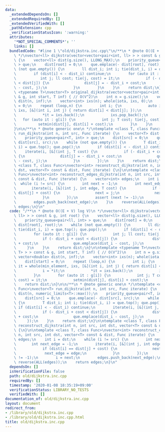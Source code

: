 ```yaml
---
data:
  _extendedDependsOn: []
  _extendedRequiredBy: []
  _extendedVerifiedWith: []
  _pathExtension: cpp
  _verificationStatusIcon: ':warning:'
  attributes:
    '*NOT_SPECIAL_COMMENTS*': ''
    links: []
  bundledCode: "#line 1 \"old/dijkstra.inc.cpp\"\n/**\n * @note O((E + V) log V)\n\
    \ */\nvector<ll> dijkstra(vector<vector<pair<int, ll> > > const & g, int root)\
    \ {\n    vector<ll> dist(g.size(), LLONG_MAX);\n    priority_queue<pair<ll, int>\
    \ > que;\n    dist[root] = 0;\n    que.emplace(- dist[root], root);\n    while\
    \ (not que.empty()) {\n        ll dist_i; int i; tie(dist_i, i) = que.top(); que.pop();\n\
    \        if (dist[i] < - dist_i) continue;\n        for (auto it : g[i]) {\n \
    \           int j; ll cost; tie(j, cost) = it;\n            if (- dist_i + cost\
    \ < dist[j]) {\n                dist[j] = - dist_i + cost;\n                que.emplace(dist_i\
    \ - cost, j);\n            }\n        }\n    }\n    return dist;\n}\n\ntemplate\
    \ <typename T>\nvector<T> original_dijkstra(vector<vector<pair<int, T> > > const\
    \ & g, int start, T inf) { // O(V^2)\n    int n = g.size();\n    vector<double>\
    \ dist(n, inf);\n    vector<int> ixs(n); whole(iota, ixs, 0);\n    dist[start]\
    \ = 0;\n    repeat (loop,n) {\n        int i; {\n            auto it = whole(min_element,\
    \ ixs, [&](int i, int j) { return dist[i] < dist[j]; });\n            i = *it;\n\
    \            *it = ixs.back();\n            ixs.pop_back();\n        }\n     \
    \   for (auto it : g[i]) {\n            int j; T cost; tie(j, cost) = it;\n  \
    \          setmin(dist[j], dist[i] + cost);\n        }\n    }\n    return dist;\n\
    }\n\n/**\n * @note generic one\n */\ntemplate <class T, class Func>\nvector<T>\
    \ run_dijkstra(int n, int src, Func iterate) {\n    vector<T> dist(n, numeric_limits<T>::max());\n\
    \    priority_queue<pair<T, int> > que;\n    dist[src] = 0;\n    que.emplace(-\
    \ dist[src], src);\n    while (not que.empty()) {\n        T dist_i; int i; tie(dist_i,\
    \ i) = que.top(); que.pop();\n        if (dist[i] < - dist_i) continue;\n    \
    \    iterate(i, [&](int j, T cost) {\n            if (- dist_i + cost < dist[j])\
    \ {\n                dist[j] = - dist_i + cost;\n                que.emplace(dist_i\
    \ - cost, j);\n            }\n        });\n    }\n    return dist;\n}\n\ntemplate\
    \ <class T, class Func>\nvector<int> reconstruct_dijkstra(int n, int src, int\
    \ dst, vector<T> const & dist, Func iterate) {\n}\n\ntemplate <class T, class\
    \ Func>\nvector<int> reconstruct_edges_dijkstra(int n, int src, int dst, vector<T>\
    \ const & dist, Func iterate) {\n    vector<int> edges;\n    int i = dst;\n  \
    \  while (i != src) {\n        int next = -1;\n        int next_edge = -1;\n \
    \       iterate(i, [&](int j, int edge, T cost) {\n            if (dist[i] ==\
    \ dist[j] + cost) {\n                next = j;\n                next_edge = edge;\n\
    \            }\n        });\n        assert (next != -1);\n        i = next;\n\
    \        edges.push_back(next_edge);\n    }\n    reverse(ALL(edges));\n    return\
    \ edges;\n}\n"
  code: "/**\n * @note O((E + V) log V)\n */\nvector<ll> dijkstra(vector<vector<pair<int,\
    \ ll> > > const & g, int root) {\n    vector<ll> dist(g.size(), LLONG_MAX);\n\
    \    priority_queue<pair<ll, int> > que;\n    dist[root] = 0;\n    que.emplace(-\
    \ dist[root], root);\n    while (not que.empty()) {\n        ll dist_i; int i;\
    \ tie(dist_i, i) = que.top(); que.pop();\n        if (dist[i] < - dist_i) continue;\n\
    \        for (auto it : g[i]) {\n            int j; ll cost; tie(j, cost) = it;\n\
    \            if (- dist_i + cost < dist[j]) {\n                dist[j] = - dist_i\
    \ + cost;\n                que.emplace(dist_i - cost, j);\n            }\n   \
    \     }\n    }\n    return dist;\n}\n\ntemplate <typename T>\nvector<T> original_dijkstra(vector<vector<pair<int,\
    \ T> > > const & g, int start, T inf) { // O(V^2)\n    int n = g.size();\n   \
    \ vector<double> dist(n, inf);\n    vector<int> ixs(n); whole(iota, ixs, 0);\n\
    \    dist[start] = 0;\n    repeat (loop,n) {\n        int i; {\n            auto\
    \ it = whole(min_element, ixs, [&](int i, int j) { return dist[i] < dist[j]; });\n\
    \            i = *it;\n            *it = ixs.back();\n            ixs.pop_back();\n\
    \        }\n        for (auto it : g[i]) {\n            int j; T cost; tie(j,\
    \ cost) = it;\n            setmin(dist[j], dist[i] + cost);\n        }\n    }\n\
    \    return dist;\n}\n\n/**\n * @note generic one\n */\ntemplate <class T, class\
    \ Func>\nvector<T> run_dijkstra(int n, int src, Func iterate) {\n    vector<T>\
    \ dist(n, numeric_limits<T>::max());\n    priority_queue<pair<T, int> > que;\n\
    \    dist[src] = 0;\n    que.emplace(- dist[src], src);\n    while (not que.empty())\
    \ {\n        T dist_i; int i; tie(dist_i, i) = que.top(); que.pop();\n       \
    \ if (dist[i] < - dist_i) continue;\n        iterate(i, [&](int j, T cost) {\n\
    \            if (- dist_i + cost < dist[j]) {\n                dist[j] = - dist_i\
    \ + cost;\n                que.emplace(dist_i - cost, j);\n            }\n   \
    \     });\n    }\n    return dist;\n}\n\ntemplate <class T, class Func>\nvector<int>\
    \ reconstruct_dijkstra(int n, int src, int dst, vector<T> const & dist, Func iterate)\
    \ {\n}\n\ntemplate <class T, class Func>\nvector<int> reconstruct_edges_dijkstra(int\
    \ n, int src, int dst, vector<T> const & dist, Func iterate) {\n    vector<int>\
    \ edges;\n    int i = dst;\n    while (i != src) {\n        int next = -1;\n \
    \       int next_edge = -1;\n        iterate(i, [&](int j, int edge, T cost) {\n\
    \            if (dist[i] == dist[j] + cost) {\n                next = j;\n   \
    \             next_edge = edge;\n            }\n        });\n        assert (next\
    \ != -1);\n        i = next;\n        edges.push_back(next_edge);\n    }\n   \
    \ reverse(ALL(edges));\n    return edges;\n}\n"
  dependsOn: []
  isVerificationFile: false
  path: old/dijkstra.inc.cpp
  requiredBy: []
  timestamp: '2020-01-08 18:35:19+09:00'
  verificationStatus: LIBRARY_NO_TESTS
  verifiedWith: []
documentation_of: old/dijkstra.inc.cpp
layout: document
redirect_from:
- /library/old/dijkstra.inc.cpp
- /library/old/dijkstra.inc.cpp.html
title: old/dijkstra.inc.cpp
---
```

